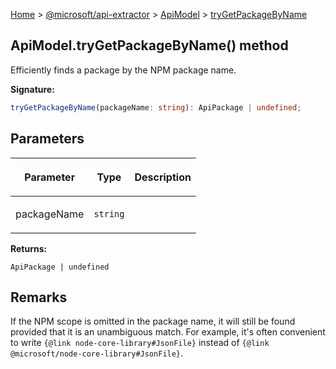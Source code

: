 [Home](./index) &gt; [@microsoft/api-extractor](./api-extractor.md) &gt; [ApiModel](./api-extractor.apimodel.md) &gt; [tryGetPackageByName](./api-extractor.apimodel.trygetpackagebyname.md)

## ApiModel.tryGetPackageByName() method

Efficiently finds a package by the NPM package name.

<b>Signature:</b>

```typescript
tryGetPackageByName(packageName: string): ApiPackage | undefined;
```

## Parameters

|  <p>Parameter</p> | <p>Type</p> | <p>Description</p> |
|  --- | --- | --- |
|  <p>packageName</p> | <p>`string`</p> |  |

<b>Returns:</b>

`ApiPackage | undefined`

## Remarks

If the NPM scope is omitted in the package name, it will still be found provided that it is an unambiguous match. For example, it's often convenient to write `{@link node-core-library#JsonFile}` instead of `{@link @microsoft/node-core-library#JsonFile}`<!-- -->.

